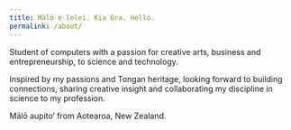 ```yaml
---
title: Mālō e lelei. Kia Ora. Hello.
permalink: /about/
---
```


Student of computers with a passion for creative arts, business and entrepreneurship, to science and technology. 

Inspired by my passions and Tongan heritage, looking forward to building connections, sharing creative insight and collaborating my discipline in science to my profession.

Mālō aupito’ from Aotearoa, New Zealand.